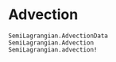 # Advection


```@docs 
SemiLagrangian.AdvectionData
SemiLagrangian.Advection
SemiLagrangian.advection!
```
